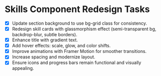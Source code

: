 # Skills Component Redesign Tasks

- [x] Update section background to use bg-grid class for consistency.
- [x] Redesign skill cards with glassmorphism effect (semi-transparent bg, backdrop-blur, subtle borders).
- [x] Enhance title with gradient text.
- [x] Add hover effects: scale, glow, and color shifts.
- [x] Improve animations with Framer Motion for smoother transitions.
- [x] Increase spacing and modernize layout.
- [x] Ensure icons and progress bars remain functional and visually appealing.
